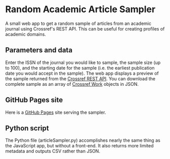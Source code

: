 # Random Academic Article Sampler
A small web app to get a random sample of articles from an academic journal using Crossref's REST API. This can be useful for creating profiles of academic domains.

## Parameters and data
Enter the ISSN of the journal you would like to sample, the sample size (up to 100), and the starting date for the sample (i.e. the earliest publication date you would accept in the sample). The web app displays a preview of the sample returned from the [Crossref REST API](https://www.crossref.org/documentation/retrieve-metadata/rest-api/). You can download the complete sample as an array of [Crossref Work](https://api.crossref.org/swagger-ui/index.html) objects in JSON.

## GitHub Pages site
Here is a [GitHub Pages](https://henry-r18.github.io/random-academic-article-sampler/) site serving the sampler.

## Python script
The Python file (articleSampler.py) accomplishes nearly the same thing as the JavaScript app, but without a front-end. It also returns more limited metadata and outputs CSV rather than JSON.
